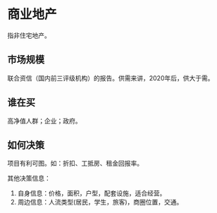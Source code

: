 # 商业地产
指非住宅地产。

## 市场规模
联合资信（国内前三评级机构）的报告。供需来讲，2020年后，供大于需。

## 谁在买
高净值人群；企业；政府。

## 如何决策
项目有利可图。如：折扣、工抵房、租金回报率。

其他决策信息：
1. 自身信息：价格，面积，户型，配套设施，适合经营。
2. 周边信息：人流类型(居民，学生，旅客)，商圈位置，交通。

